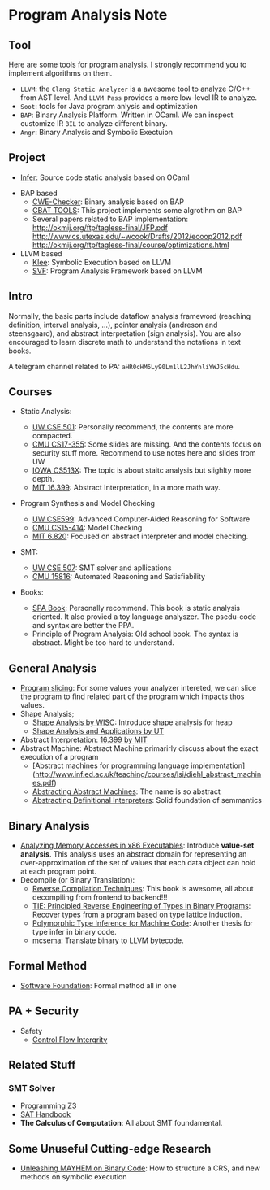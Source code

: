 # Program Analysis Note

## Tool

Here are some tools for program analysis. I strongly recommend you to implement algorithms on them.

- `LLVM`: the `Clang Static Analyzer` is a awesome tool to analyze C/C++ from AST level. And `LLVM Pass` provides a more low-level IR to analyze.
- `Soot`: tools for Java program anlysis and optimization
- `BAP`: Binary Analysis Platform. Written in OCaml. We can inspect customize IR `BIL` to analyze different binary.
- `Angr`: Binary Analysis and Symbolic Exectuion

## Project

- [Infer](https://github.com/facebook/infer): Source code static analysis based on OCaml
+ BAP based
  - [CWE-Checker](https://github.com/fkie-cad/cwe_checker): Binary analysis based on BAP
  - [CBAT TOOLS](https://github.com/draperlaboratory/cbat_tools): This project implements some algrotihm on BAP
  - Several papers related to BAP implementation: http://okmij.org/ftp/tagless-final/JFP.pdf http://www.cs.utexas.edu/~wcook/Drafts/2012/ecoop2012.pdf http://okmij.org/ftp/tagless-final/course/optimizations.html
+ LLVM based
  - [Klee](https://github.com/klee/klee): Symbolic Execution based on LLVM
  - [SVF](https://github.com/SVF-tools/SVF): Program Analysis Framework based on LLVM

## Intro

Normally, the basic parts include dataflow analysis frameword (reaching definition, interval analysis, ...), pointer analysis (andreson and steensgaard), and abstract interpretation (sign analysis). You are also encouraged to learn discrete math to understand the notations in text books.

A telegram channel related to PA: `aHR0cHM6Ly90Lm1lL2JhYnliYWJ5cHdu`.

## Courses

- Static Analysis:
  - [UW CSE 501](https://courses.cs.washington.edu/courses/cse501/15sp/): Personally recommend, the contents are more compacted.
  - [CMU CS17-355](http://www.cs.cmu.edu/~aldrich/courses/17-355-19sp/): Some slides are missing. And the contents focus on security stuff more. Recommend to use notes here and slides from UW
  - [IOWA CS513X](http://web.cs.iastate.edu/~weile/cs513x/): The topic is about staitc analysis but slighlty more depth.
  - [MIT 16.399](http://web.mit.edu/16.399/www/#schedule): Abstract Interpretation, in a more math way.
- Program Synthesis and Model Checking
  - [UW CSE599](https://courses.cs.washington.edu/courses/cse599a2/15wi/): Advanced Computer-Aided Reasoning for Software
  - [CMU CS15-414](https://www.cs.cmu.edu/~15414/schedule.html): Model Checking
  - [MIT 6.820](https://ocw.mit.edu/courses/electrical-engineering-and-computer-science/6-820-fundamentals-of-program-analysis-fall-2015/): Focused on abstract interpreter and model checking.
- SMT:
  - [UW CSE 507](https://courses.cs.washington.edu/courses/cse507/): SMT solver and apllications
  - [CMU 15816](http://www.cs.cmu.edu/~mheule/15816-f19/): Automated Reasoning and Satisfiability

- Books:
  - [SPA Book](https://cs.au.dk/~amoeller/spa/spa.pdf): Personally recommend. This book is static analysis oriented. It also provied a toy language analyszer. The psedu-code and syntax are better the PPA.
  - Principle of Program Analysis: Old school book. The syntax is abstract. Might be too hard to understand.

## General Analysis

- [Program slicing](http://www.cs.toronto.edu/~chechik/courses06/csc2125/tip95survey.pdf): For some values your analyzer intereted, we can slice the program to find related part of the program which impacts thos values.
- Shape Analysis;
  - [Shape Analysis by WISC](https://research.cs.wisc.edu/wpis/papers/cc2000.pdf): Introduce shape analysis for heap
  - [Shape Analysis and Applications by UT](https://personal.utdallas.edu/~zhiqiang.lin/file/f15/shape-analysis-ch12.pdf)
- Abstract Interpretation: [16.399 by MIT](http://web.mit.edu/16.399/www/) 
- Abstract Machine: Abstract Machine primarirly discuss about the exact execution of a program
  - [Abstract machines for programming language implementation] (http://www.inf.ed.ac.uk/teaching/courses/lsi/diehl_abstract_machines.pdf)
  - [Abstracting Abstract Machines](http://matt.might.net/papers/vanhorn2010abstract.pdf): The name is so abstract
  - [Abstracting Definitional Interpreters](https://plum-umd.github.io/abstracting-definitional-interpreters/): Solid foundation of semmantics

## Binary Analysis

- [Analyzing Memory Accesses in x86 Executables](https://research.cs.wisc.edu/wpis/papers/cc04.pdf): Introduce **value-set analysis**. This analysis uses an abstract domain for representing an over-approximation of the set of values that each data object can hold at each program point.
- Decompile (or Binary Translation):
  - [Reverse Compilation Techniques](http://www.phatcode.net/res/228/files/decompilation_thesis.pdf): This book is awesome, all about decompiling from frontend to backend!!!
  - [TIE: Principled Reverse Engineering of Types in Binary Programs](https://users.ece.cmu.edu/~aavgerin/papers/tie-ndss-2011.pdf): Recover types from a program based on type lattice induction.
  - [Polymorphic Type Inference for Machine Code](https://arxiv.org/pdf/1603.05495.pdf): Another thesis for type infer in binary code.
  - [mcsema](https://github.com/lifting-bits/mcsema/): Translate binary to LLVM bytecode.
  
## Formal Method

- [Software Foundation](https://softwarefoundations.cis.upenn.edu/current/index.html): Formal method all in one
  
## PA + Security

- Safety
  - [Control Flow Intergrity](https://www.microsoft.com/en-us/research/wp-content/uploads/2005/11/ccs05.pdf)
  
## Related Stuff

### SMT Solver
- [Programming Z3](https://theory.stanford.edu/~nikolaj/programmingz3.html)
- [SAT Handbook](https://www.ics.uci.edu/%7Edechter/courses/ics-275a/winter-2016/readings/SATHandbook-CDCL.pdf)
- **The Calculus of Computation**: All about SMT foundamental.

## Some ~~Unuseful~~ Cutting-edge Research

- [Unleashing MAYHEM on Binary Code](https://users.ece.cmu.edu/~dbrumley/pdf/Cha%20et%20al._2012_Unleashing%20Mayhem%20on%20Binary%20Code.pdf): How to structure a CRS, and new methods on symbolic execution
